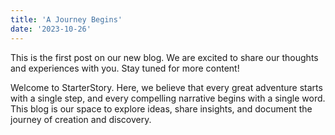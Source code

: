 ```yaml
---
title: 'A Journey Begins'
date: '2023-10-26'
---
```


This is the first post on our new blog. We are excited to share our thoughts and experiences with you. Stay tuned for more content!

Welcome to StarterStory. Here, we believe that every great adventure starts with a single step, and every compelling narrative begins with a single word. This blog is our space to explore ideas, share insights, and document the journey of creation and discovery.
